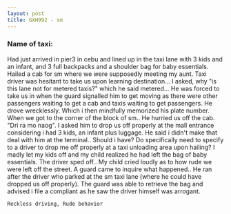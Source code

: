 ```yaml
---
layout: post
title: GXH992 - sm
---
```


### Name of taxi: 

Had just arrived in pier3 in cebu and lined up in the taxi lane with 3 kids and an infant, and 3 full backpacks and a shoulder bag for baby essentials. Hailed a cab for sm where we were supposedly meeting my aunt. Taxi driver was hesitant to take us upon learning destination... I asked, why "is this lane not for metered taxis?" which he said metered... He was forced to take us in when the guard signalled him to get moving as there were other passengers waiting to get a cab and taxis waiting to get passengers. He drove wrecklessly. Which i then mindfully memorized his plate number. When we got to the corner of the block of sm.. He hurried us off the cab. "Dri ra mo naog". I asked him to drop us off properly at the mall entrance considering i had 3 kids, an infant plus luggage. He said i didn't make that deal with him at the terminal.. Should i have? Do specifically need to specify to a driver to drop me off properly at a taxi unloading area upon hailing? I madly let my kids off and my child realized he had left the bag of baby essentials. The driver sped off.. My child cried loudly as to how rude we were left off the street. A guard came to inquire what happened.. He ran after the driver who parked at the sm taxi lane (where he could have dropped us off properly). The guard was able to retrieve the bag and advised i file a compliant as he saw the driver himself was arrogant.

```Reckless driving, Rude behavior```
